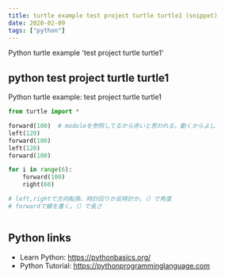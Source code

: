 ```yaml
---
title: turtle example test project turtle turtle1 (snippet)
date: 2020-02-09
tags: ["python"]
---
```

Python turtle example 'test project turtle turtle1'


## python test project turtle turtle1

Python turtle example: test project turtle turtle1

```python
from turtle import *

forward(100)  # moduleを参照してるから赤いと思われる。動くからよし
left(120)
forward(100)
left(120)
forward(100)

for i in range(6):
    forward(100)
    right(60)

# left,rightで方向転換、時計回りか反時計か。（）で角度
# forwardで線を書く。（）で長さ



```

## Python links

- Learn Python: https://pythonbasics.org/
- Python Tutorial: https://pythonprogramminglanguage.com
